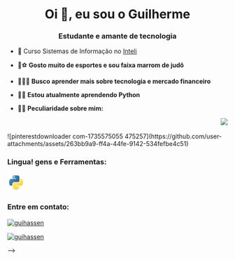 <h1 align="center">Oi 👋, eu sou o Guilherme</h1>
<h3 align="center">Estudante e amante de tecnologia</h3>

- 🔭 Curso Sistemas de Informação no [Inteli](https://www.inteli.edu.br/)

- 🥋⚽ **Gosto muito de esportes e sou faixa marrom de judô**

- 👨‍💻💲 **Busco aprender mais sobre tecnologia e mercado financeiro**

- 🌱📕 **Estou atualmente aprendendo Python**

- 🫢😲 **Peculiaridade sobre mim:**
<p align="right">
  <img src="![github](https://github.com/user-attachments/assets/77d61577-ea96-44a5-bab6-fdf7f8f42ada)">
</p>
![pinterestdownloader com-1735575055 475257](https://github.com/user-attachments/assets/263bb9a9-ff4a-44fe-9142-534fefbe4c51)


<h3 align="left">Lingua!
gens e Ferramentas:</h3>
<p align="left"> <a href="https://www.python.org" target="_blank" rel="noreferrer"> <img src="https://raw.githubusercontent.com/devicons/devicon/master/icons/python/python-original.svg" alt="python" width="40" height="40"/> </a> </p>


<h3 align="left">Entre em contato:</h3>
<p align="left">
<a href="https://instagram.com/guihassen" target="blank"><img align="center" src="https://raw.githubusercontent.com/rahuldkjain/github-profile-readme-generator/master/src/images/icons/Social/instagram.svg" alt="guihassen" height="30" width="40" /></a>
</p>
<a href="https://discord.gg/guihassen" target="blank"><img align="center" src="https://raw.githubusercontent.com/rahuldkjain/github-profile-readme-generator/master/src/images/icons/Social/discord.svg" alt="guihassen" height="30" width="40" /></a>
</p>

-->
